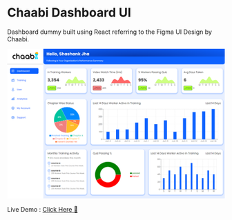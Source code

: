 # Chaabi Dashboard UI
Dashboard dummy built using React referring to the Figma UI Design by Chaabi.

![Dashboard](./src/assets/chaabi-ss.png)

Live Demo : [Click Here 🚀](https://shashank-jha.github.io/Chaabi-Dashboard-UI/)
